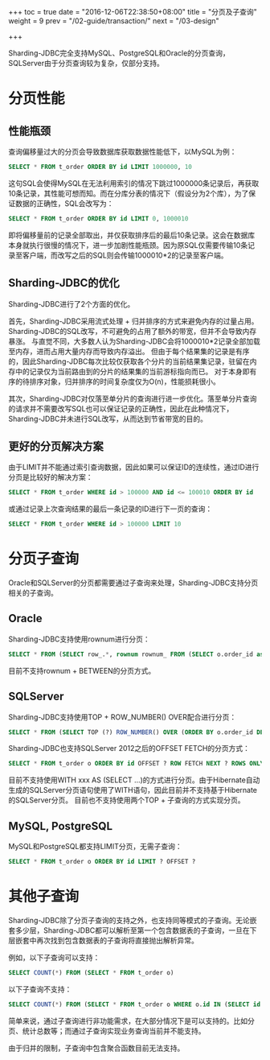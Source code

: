 +++
toc = true
date = "2016-12-06T22:38:50+08:00"
title = "分页及子查询"
weight = 9
prev = "/02-guide/transaction/"
next = "/03-design"

+++

Sharding-JDBC完全支持MySQL、PostgreSQL和Oracle的分页查询，SQLServer由于分页查询较为复杂，仅部分支持。

# 分页性能

## 性能瓶颈

查询偏移量过大的分页会导致数据库获取数据性能低下，以MySQL为例：

```sql
SELECT * FROM t_order ORDER BY id LIMIT 1000000, 10
```

这句SQL会使得MySQL在无法利用索引的情况下跳过1000000条记录后，再获取10条记录，其性能可想而知。而在分库分表的情况下（假设分为2个库），为了保证数据的正确性，SQL会改写为：

```sql
SELECT * FROM t_order ORDER BY id LIMIT 0, 1000010
```

即将偏移量前的记录全部取出，并仅获取排序后的最后10条记录。这会在数据库本身就执行很慢的情况下，进一步加剧性能瓶颈。因为原SQL仅需要传输10条记录至客户端，而改写之后的SQL则会传输1000010*2的记录至客户端。

## Sharding-JDBC的优化

Sharding-JDBC进行了2个方面的优化。

首先，Sharding-JDBC采用流式处理 + 归并排序的方式来避免内存的过量占用。Sharding-JDBC的SQL改写，不可避免的占用了额外的带宽，但并不会导致内存暴涨。
与直觉不同，大多数人认为Sharding-JDBC会将1000010*2记录全部加载至内存，进而占用大量内存而导致内存溢出。
但由于每个结果集的记录是有序的，因此Sharding-JDBC每次比较仅获取各个分片的当前结果集记录，驻留在内存中的记录仅为当前路由到的分片的结果集的当前游标指向而已。
对于本身即有序的待排序对象，归并排序的时间复杂度仅为O(n)，性能损耗很小。

其次，Sharding-JDBC对仅落至单分片的查询进行进一步优化。落至单分片查询的请求并不需要改写SQL也可以保证记录的正确性，因此在此种情况下，Sharding-JDBC并未进行SQL改写，从而达到节省带宽的目的。

## 更好的分页解决方案

由于LIMIT并不能通过索引查询数据，因此如果可以保证ID的连续性，通过ID进行分页是比较好的解决方案：

```sql
SELECT * FROM t_order WHERE id > 100000 AND id <= 100010 ORDER BY id
```

或通过记录上次查询结果的最后一条记录的ID进行下一页的查询：

```sql
SELECT * FROM t_order WHERE id > 100000 LIMIT 10
```

# 分页子查询

Oracle和SQLServer的分页都需要通过子查询来处理，Sharding-JDBC支持分页相关的子查询。

## Oracle

Sharding-JDBC支持使用rownum进行分页：

```sql
SELECT * FROM (SELECT row_.*, rownum rownum_ FROM (SELECT o.order_id as order_id FROM t_order o JOIN t_order_item i ON o.order_id = i.order_id) row_ WHERE rownum <= ?) WHERE rownum > ?
```

目前不支持rownum + BETWEEN的分页方式。

## SQLServer

Sharding-JDBC支持使用TOP + ROW_NUMBER() OVER配合进行分页：

```sql
SELECT * FROM (SELECT TOP (?) ROW_NUMBER() OVER (ORDER BY o.order_id DESC) AS rownum, * FROM t_order o) AS temp WHERE temp.rownum > ? ORDER BY temp.order_id
```

Sharding-JDBC也支持SQLServer 2012之后的OFFSET FETCH的分页方式：

```sql
SELECT * FROM t_order o ORDER BY id OFFSET ? ROW FETCH NEXT ? ROWS ONLY
```

目前不支持使用WITH xxx AS (SELECT ...)的方式进行分页。由于Hibernate自动生成的SQLServer分页语句使用了WITH语句，因此目前并不支持基于Hibernate的SQLServer分页。
目前也不支持使用两个TOP + 子查询的方式实现分页。

## MySQL, PostgreSQL

MySQL和PostgreSQL都支持LIMIT分页，无需子查询：

```sql
SELECT * FROM t_order o ORDER BY id LIMIT ? OFFSET ?
```

# 其他子查询

Sharding-JDBC除了分页子查询的支持之外，也支持同等模式的子查询。无论嵌套多少层，Sharding-JDBC都可以解析至第一个包含数据表的子查询，一旦在下层嵌套中再次找到包含数据表的子查询将直接抛出解析异常。

例如，以下子查询可以支持：

```sql
SELECT COUNT(*) FROM (SELECT * FROM t_order o)
```

以下子查询不支持：

```sql
SELECT COUNT(*) FROM (SELECT * FROM t_order o WHERE o.id IN (SELECT id FROM t_order WHERE status = ?))
```

简单来说，通过子查询进行非功能需求，在大部分情况下是可以支持的。比如分页、统计总数等；而通过子查询实现业务查询当前并不能支持。

由于归并的限制，子查询中包含聚合函数目前无法支持。
